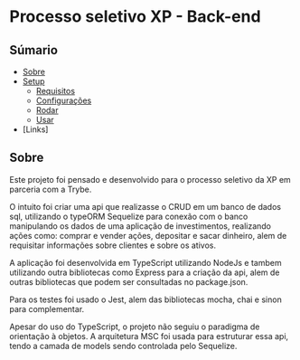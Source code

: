 # Processo seletivo XP - Back-end

## Súmario

- [Sobre](#Sobre)
- [Setup](#setup)
    - [Requisitos](#project-requeriments)
    - [Configurações](#project-configurations)
    - [Rodar](#project-run)
    - [Usar](#project-usage)
- [Links]

## Sobre

Este projeto foi pensado e desenvolvido para o processo seletivo da XP em parceria com a Trybe.

O intuito foi criar uma api que realizasse o CRUD em um banco de dados sql, utilizando o typeORM 
Sequelize para conexão com o banco manipulando os dados de uma aplicação de investimentos, 
realizando ações como: comprar e vender ações, depositar e sacar dinheiro,
alem de requisitar informações sobre clientes e sobre os ativos.

A aplicação foi desenvolvida em TypeScript utilizando NodeJs e tambem utilizando outra bibliotecas como
Express para a criação da api, alem de outras bibliotecas que podem ser consultadas no package.json.

Para os testes foi usado o Jest, alem das bibliotecas mocha, chai e sinon para complementar.

Apesar do uso do TypeScript, o projeto não seguiu o paradigma de orientação à objetos. A arquitetura MSC
foi usada para estruturar essa api, tendo a camada de models sendo controlada pelo Sequelize.
